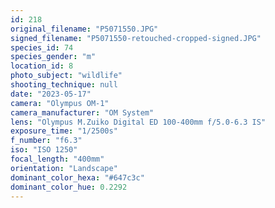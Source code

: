 ```yaml
---
id: 218
original_filename: "P5071550.JPG"
signed_filename: "P5071550-retouched-cropped-signed.JPG"
species_id: 74
species_gender: "m"
location_id: 8
photo_subject: "wildlife"
shooting_technique: null
date: "2023-05-17"
camera: "Olympus OM-1"
camera_manufacturer: "OM System"
lens: "Olympus M.Zuiko Digital ED 100-400mm f/5.0-6.3 IS"
exposure_time: "1/2500s"
f_number: "f6.3"
iso: "ISO 1250"
focal_length: "400mm"
orientation: "Landscape"
dominant_color_hexa: "#647c3c"
dominant_color_hue: 0.2292
---
```

